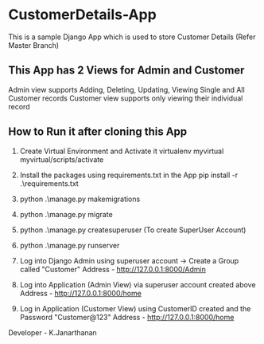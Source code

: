 # CustomerDetails-App
This is a sample Django App which is used to store Customer Details (Refer Master Branch)


This App has 2 Views for Admin and Customer
------------------------------------------------
Admin view supports Adding, Deleting, Updating, Viewing Single and All Customer records
Customer view supports only viewing their individual record

How to Run it after cloning this App
----------------------------------------
1. Create Virtual Environment and Activate it
virtualenv myvirtual
myvirtual/scripts/activate

2. Install the packages using requirements.txt in the App
pip install -r .\requirements.txt

3. python .\manage.py makemigrations

4. python .\manage.py migrate

5. python .\manage.py createsuperuser (To create SuperUser Account)

6. python .\manage.py runserver

7. Log into Django Admin using superuser account -> Create a Group called "Customer"
Address - http://127.0.0.1:8000/Admin

8. Log into Application (Admin View) via superuser account created above
Address - http://127.0.0.1:8000/home

9. Log in Application (Customer View) using CustomerID created and the Password "Customer@123"
Address - http://127.0.0.1:8000/home

Developer - K.Janarthanan
